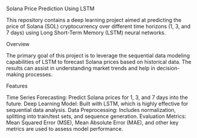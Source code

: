 Solana Price Prediction Using LSTM

This repository contains a deep learning project aimed at predicting the price of Solana (SOL) cryptocurrency over different time horizons (1, 3, and 7 days) using Long Short-Term Memory (LSTM) neural networks.

Overview

The primary goal of this project is to leverage the sequential data modeling capabilities of LSTM to forecast Solana prices based on historical data. The results can assist in understanding market trends and help in decision-making processes.

Features

Time Series Forecasting: Predict Solana prices for 1, 3, and 7 days into the future.
Deep Learning Model: Built with LSTM, which is highly effective for sequential data analysis.
Data Preprocessing: Includes normalization, splitting into train/test sets, and sequence generation.
Evaluation Metrics: Mean Squared Error (MSE), Mean Absolute Error (MAE), and other key metrics are used to assess model performance.
